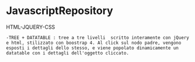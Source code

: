 # JavascriptRepository

HTML-JQUERY-CSS

	-TREE + DATATABLE : tree a tre livelli  scritto interamente con jQuery e html, stilizzato con boostrap 4. Al click sul nodo padre, vengono esposti i dettagli dello stesso, e viene popolato dinamicamente un datatable con i dettagli dell'oggetto cliccato.